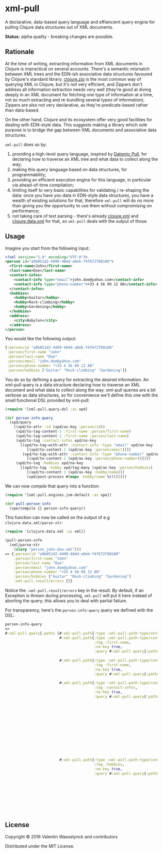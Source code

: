 # xml-pull

A declarative, data-based query language and effiencient query engine for pulling Clojure data structures out of XML documents.

**Status:** alpha quality - breaking changes are possible.

## Rationale

At the time of writing, extracting information from XML documents in Clojure is impractical on several accounts.
 There's a semantic mismatch between XML trees and the EDN-ish associative data structures favoured by Clojure's standard library.
 [clojure.zip](https://clojure.github.io/clojure/clojure.zip-api.html) is the most common way of querying XML in Clojure,
 but it's not very efficient, and Zippers don't address all information extraction needs very well (they're good at diving
 deeply in an XML document for fetching one type of information at a time, not so much extracting and re-bundling several
 types of information); Zippers are also not very declarative, as they're predicate-based rather than data-based.

On the other hand, Clojure and its ecosystem offer very good facilities for dealing with EDN-style data.
 This suggests making a library which sole purpose is to bridge the gap between XML documents and associative data structures.

`xml-pull` does so by:

1. providing a high-level query language, inspired by [Datomic Pull](https://docs.datomic.com/on-prem/pull.html),
 for declaring how to traverse an XML tree and what data to collect along the way;
2. making this query language based on data structures, for programmability;
3. providing an efficient execution engine for this language, in particular via ahead-of-time compilation;
4. limiting itself to very basic capabilities for validating / re-shaping the data: once you have you data in EDN-style data structures,
 you have a wealth of existing solutions for that, therefore `xml-pull` will do no more than giving you the opportunity
 to use them without compromising on performance;
5. not taking care of text parsing - there's already [clojure.xml](https://clojuredocs.org/clojure.xml/parse) and [clojure.data.xml](https://github.com/clojure/data.xml) for that,
 so `xml-pull` deals with the output of those.


## Usage

Imagine you start from the following input:

```xml
<?xml version="1.0" encoding="UTF-8"?>
<person id="a9b051d2-4499-484d-a0eb-f4f672f88180">
  <first-name>John</first-name>
  <last-name>Doe</last-name>
  <contact-infos>
    <contact-info type="email">john.doe@yahoo.com</contact-info>
    <contact-info type="phone-number">+33 4 56 09 12 88</contact-info>
  </contact-infos>
  <hobbies>
    <hobby>Guitar</hobby>
    <hobby>Rock-climbing</hobby>
    <hobby>Gardening</hobby>
  </hobbies>
  <address>
    <city>Babylon</city>
  </address>
</person>
```

You would like the following output:

```clojure
{:person/id "a9b051d2-4499-484d-a0eb-f4f672f88180"
 :person/first-name "John"
 :person/last-name "Doe"
 :person/email "john.doe@yahoo.com"
 :person/phone-number "+33 4 56 09 12 88"
 :person/hobbies ["Guitar" "Rock-climbing" "Gardening"]}
```

You do so by defining a _query_ for extracting the desired information.
 An xml-pull query is a data structure declaring how to traverse an XML document and what data to collect along the way.
 xml-pull queries are a bit verbose as data structures, so for convenience we'll define this one with the small functional
 DSL provided by xml-pull:

```clojure
(require '[xml-pull.query-dsl :as xpd]

(def person-info-query
  (xpd/query
    [(xpd/to-attr :id (xpd/as-key :person/id))
     (xpd/to-tag-content-1 :first-name :person/first-name)
     (xpd/to-tag-content-1 :first-name :person/last-name)
     (xpd/to-tag :contact-infos xpd/no-key
       [(xpd/to-tag-with-attr :contact-info :type "email" xpd/no-key
          [(xpd/to-content-1 (xpd/as-key :person/email))])
        (xpd/to-tag-with-attr :contact-info :type "phone-number" xpd/no-key
          [(xpd/to-content-1 (xpd/as-key :person/phone-number))])])
     (xpd/to-tag :hobbies xpd/no-key
       [(xpd/to-tag :hobby xpd/tag-many (xpd/as-key :person/hobbies)
          [(xpd/to-content-1 (xpd/as-key :hobby/name))]
          (xpd/post-process #(mapv :hobby/name %)))])]))
```

We can now _compile_ that query into a function:

```clojure
(require '[xml-pull.engines.jvm-default :as xpe])

(def pull-person-info
  (xpe/compile {} person-info-query))
```

This function can now be called on the output of e.g `clojure.data.xml/parse-str`:

```clojure
(require '[clojure.data.xml :as xml])

(pull-person-info
  (xml/parse-str
    (slurp "person_john-doe.xml")))
=> {:person/id "a9b051d2-4499-484d-a0eb-f4f672f88180"
    :person/first-name "John"
    :person/last-name "Doe"
    :person/email "john.doe@yahoo.com"
    :person/phone-number "+33 4 56 09 12 88"
    :person/hobbies ["Guitar" "Rock-climbing" "Gardening"]
    :xml-pull.result/errors []}
```

Notice the `:xml-pull.result/errors` key in the result.
 By default, if an Exception is thrown during processing, `xml-pull` will put it here
 instead of aborting the query; this allows you to deal with partial failure.

For transparency, here's the `person-info-query` query we defined with the DSL:

```clojure
person-info-query
=>
#:xml-pull.query{:paths [#:xml-pull.path{:type :xml-pull.path-type/attr, :attr :id, :key :person/id}
                         #:xml-pull.path{:type :xml-pull.path-type/content-tag,
                                         :tag :first-name,
                                         :no-key true,
                                         :query #:xml-pull.query{:paths [#:xml-pull.path{:type :xml-pull.path-type/content-1,
                                                                                         :key :person/first-name}]}}
                         #:xml-pull.path{:type :xml-pull.path-type/content-tag,
                                         :tag :first-name,
                                         :no-key true,
                                         :query #:xml-pull.query{:paths [#:xml-pull.path{:type :xml-pull.path-type/content-1,
                                                                                         :key :person/last-name}]}}
                         #:xml-pull.path{:type :xml-pull.path-type/content-tag,
                                         :tag :contact-infos,
                                         :no-key true,
                                         :query #:xml-pull.query{:paths [#:xml-pull.path{:type :xml-pull.path-type/content-tag-with-attr,
                                                                                         :tag :contact-info,
                                                                                         :attr :type,
                                                                                         :attr-value "email",
                                                                                         :no-key true,
                                                                                         :query #:xml-pull.query{:paths [#:xml-pull.path{:type :xml-pull.path-type/content-1,
                                                                                                                                         :key :person/email}]}}
                                                                         #:xml-pull.path{:type :xml-pull.path-type/content-tag-with-attr,
                                                                                         :tag :contact-info,
                                                                                         :attr :type,
                                                                                         :attr-value "phone-number",
                                                                                         :no-key true,
                                                                                         :query #:xml-pull.query{:paths [#:xml-pull.path{:type :xml-pull.path-type/content-1,
                                                                                                                                         :key :person/phone-number}]}}]}}
                         #:xml-pull.path{:type :xml-pull.path-type/content-tag,
                                         :tag :hobbies,
                                         :no-key true,
                                         :query #:xml-pull.query{:paths [{:xml-pull.path/type :xml-pull.path-type/content-tag,
                                                                          :xml-pull.path/tag :hobby,
                                                                          :xml-pull.tag/cardinality :tag.cardinality/many,
                                                                          :xml-pull.path/key :person/hobbies,
                                                                          :xml-pull.path/query #:xml-pull.query{:paths [#:xml-pull.path{:type :xml-pull.path-type/content-1,
                                                                                                                                        :key :hobby/name}]},
                                                                          :xml-pull/post-process-fn #object[xml_pull.query_test$fn__2060
                                                                                                            0x534b9e3f
                                                                                                            "xml_pull.query_test$fn__2060@534b9e3f"]}]}}]}
```

## License

Copyright © 2016 Valentin Waeselynck and contributors

Distributed under the MIT License.
